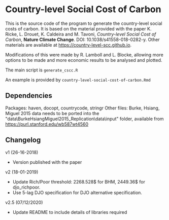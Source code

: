 # Country-level Social Cost of Carbon

This is the source code of the program to generate 
the country-level social costs of 
carbon. 
It is based on the material provided with the paper 
K. Ricke, L. Drouet, K. Caldeira and M. Tavoni, 
*Country-level Social Cost of Carbon*,
**Nature Climate Change**.
DOI: 10.1038/s41558-018-0282-y.
Other materials are available at https://country-level-scc.github.io.

Modifications of this were made by R. Lamboll and L. Blocke, allowing more 
options to be made and more economic results to be analysed and plotted. 

The main script is `generate_cscc.R`

An example is provided by `country-level-social-cost-of-carbon.Rmd`

## Dependencies
Packages: haven, docopt, countrycode, stringr
Other files: Burke, Hsiang, Miguel 2015 data needs to be ported into the 
"data\BurkeHsiangMiguel2015_Replication\data\input" folder, available 
from https://purl.stanford.edu/wb587wt4560


## Changelog

v1 (26-16-2018)
* Version published with the paper

v2 (18-01-2019)
* Update Rich/Poor threshold: 2268.528$ for BHM, 2449.36$ for djo_richpoor.
* Use 5-lag DJO specification for DJO alternative specification.

v2.5 (07/12/2020)
* Update README to include details of libraries required